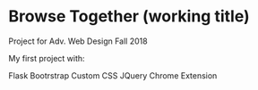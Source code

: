 # Browse Together (working title)

Project for Adv. Web Design Fall 2018

My first project with:

Flask
Bootrstrap
Custom CSS
JQuery
Chrome Extension

